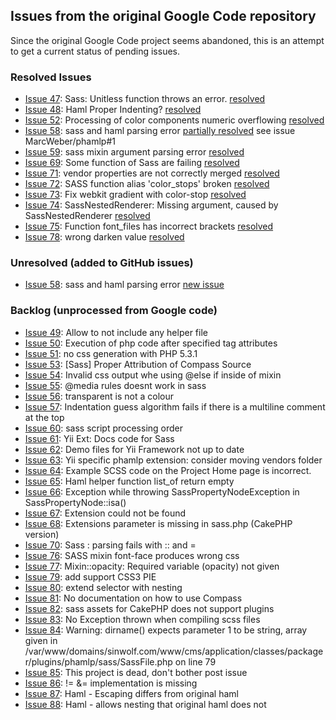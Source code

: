 ## Issues from the original Google Code repository
Since the original Google Code project seems abandoned, this is an attempt to get a current status of pending issues.

### Resolved Issues
* [Issue 47](http://code.google.com/p/phamlp/issues/detail?id=47):  Sass: Unitless function throws an error. [resolved](https://github.com/MarcWeber/phamlp/commit/aaeed17368f2fbc5b40716415e0a38f88c6b661a)
* [Issue 48](http://code.google.com/p/phamlp/issues/detail?id=48): Haml Proper Indenting? [resolved](https://github.com/MarcWeber/phamlp/commit/237b87f2b6f64bd5d6703790f9befa55a7226e6c)
* [Issue 52](http://code.google.com/p/phamlp/issues/detail?id=52): Processing of color components numeric overflowing [resolved](https://github.com/MarcWeber/phamlp/commit/79cc6a37f615a9cbe1dfe330bad11d5c94a4a081)
* [Issue 58](http://code.google.com/p/phamlp/issues/detail?id=58): sass and haml parsing error [partially resolved](https://github.com/MarcWeber/phamlp/commit/0758bed56f447f50d08f595e988ca866d9caa7f2) see issue MarcWeber/phamlp#1
* [Issue 59](http://code.google.com/p/phamlp/issues/detail?id=59): sass mixin argument parsing error [resolved](https://github.com/MarcWeber/phamlp/commit/be5c769002bdf0d54b039aca3a2b55ab84a7fbef)
* [Issue 69](http://code.google.com/p/phamlp/issues/detail?id=69): Some function of Sass are failing [resolved](https://github.com/MarcWeber/phamlp/commit/331f0b7ccebc914a9de512d79a145376a9165a1a)
* [Issue 71](http://code.google.com/p/phamlp/issues/detail?id=71): vendor properties are not correctly merged [resolved](https://github.com/MarcWeber/phamlp/commit/64bc4e076a5100608a5e05d1903a96a0a3059639)
* [Issue 72](http://code.google.com/p/phamlp/issues/detail?id=72): SASS function alias 'color_stops' broken [resolved](https://github.com/MarcWeber/phamlp/commit/02b6e235117af0551089606a6fd8747ed472191b)
* [Issue 73](http://code.google.com/p/phamlp/issues/detail?id=73): Fix webkit gradient with color-stop [resolved](https://github.com/MarcWeber/phamlp/commit/64580bf819d895b10e5cc9fe6d3033c2335670f5)
* [Issue 74](http://code.google.com/p/phamlp/issues/detail?id=74): SassNestedRenderer: Missing argument, caused by SassNestedRenderer [resolved](https://github.com/MarcWeber/phamlp/commit/bf1408462be7dec6885b9a7dfe666b66f4f6a0df)
* [Issue 75](http://code.google.com/p/phamlp/issues/detail?id=75): Function font_files has incorrect brackets [resolved](https://github.com/MarcWeber/phamlp/commit/e271c2dd018dad0dfa25fa8f41b7a9b1b455abe8)
* [Issue 78](http://code.google.com/p/phamlp/issues/detail?id=78): wrong darken value [resolved](https://github.com/MarcWeber/phamlp/commit/43032beaf0d892ecfc4fd08742ca26817fbaa226)


### Unresolved (added to GitHub issues)
* [Issue 58](http://code.google.com/p/phamlp/issues/detail?id=58): sass and haml parsing error [new issue](https://github.com/MarcWeber/phamlp/issues#issue/1)

### Backlog (unprocessed from Google code)
* [Issue 49](http://code.google.com/p/phamlp/issues/detail?id=49): Allow to not include any helper file
* [Issue 50](http://code.google.com/p/phamlp/issues/detail?id=50): Execution of php code after specified tag attributes
* [Issue 51](http://code.google.com/p/phamlp/issues/detail?id=51): no css generation with PHP 5.3.1
* [Issue 53](http://code.google.com/p/phamlp/issues/detail?id=53): [Sass] Proper Attribution of Compass Source
* [Issue 54](http://code.google.com/p/phamlp/issues/detail?id=54): Invalid css output whe using @else if inside of mixin
* [Issue 55](http://code.google.com/p/phamlp/issues/detail?id=55): @media rules doesnt work in sass
* [Issue 56](http://code.google.com/p/phamlp/issues/detail?id=56): transparent is not a colour
* [Issue 57](http://code.google.com/p/phamlp/issues/detail?id=57): Indentation guess algorithm fails if there is a multiline comment at the top
* [Issue 60](http://code.google.com/p/phamlp/issues/detail?id=60): sass script processing order
* [Issue 61](http://code.google.com/p/phamlp/issues/detail?id=61): Yii Ext: Docs code for Sass
* [Issue 62](http://code.google.com/p/phamlp/issues/detail?id=62): Demo files for Yii Framework not up to date
* [Issue 63](http://code.google.com/p/phamlp/issues/detail?id=63): Yii specific phamlp extension: consider moving vendors folder
* [Issue 64](http://code.google.com/p/phamlp/issues/detail?id=64): Example SCSS code on the Project Home page is incorrect.
* [Issue 65](http://code.google.com/p/phamlp/issues/detail?id=65): Haml helper function list_of return empty
* [Issue 66](http://code.google.com/p/phamlp/issues/detail?id=66): Exception while throwing SassPropertyNodeException in SassPropertyNode::isa()
* [Issue 67](http://code.google.com/p/phamlp/issues/detail?id=67): Extension could not be found
* [Issue 68](http://code.google.com/p/phamlp/issues/detail?id=68): Extensions parameter is missing in sass.php (CakePHP version)
* [Issue 70](http://code.google.com/p/phamlp/issues/detail?id=70): Sass : parsing fails with :: and =
* [Issue 76](http://code.google.com/p/phamlp/issues/detail?id=76): SASS mixin font-face produces wrong css
* [Issue 77](http://code.google.com/p/phamlp/issues/detail?id=77): Mixin::opacity: Required variable (opacity) not given
* [Issue 79](http://code.google.com/p/phamlp/issues/detail?id=79): add support CSS3 PIE
* [Issue 80](http://code.google.com/p/phamlp/issues/detail?id=80): extend selector with nesting
* [Issue 81](http://code.google.com/p/phamlp/issues/detail?id=81): No documentation on how to use Compass
* [Issue 82](http://code.google.com/p/phamlp/issues/detail?id=82): sass assets for CakePHP does not support plugins
* [Issue 83](http://code.google.com/p/phamlp/issues/detail?id=83): No Exception thrown when compiling scss files
* [Issue 84](http://code.google.com/p/phamlp/issues/detail?id=84): Warning: dirname() expects parameter 1 to be string, array given in /var/www/domains/sinwolf.com/www/cms/application/classes/packager/plugins/phamlp/sass/SassFile.php on line 79
* [Issue 85](http://code.google.com/p/phamlp/issues/detail?id=85): This project is dead, don't bother post issue
* [Issue 86](http://code.google.com/p/phamlp/issues/detail?id=86): != &= implementation is missing
* [Issue 87](http://code.google.com/p/phamlp/issues/detail?id=87): Haml - Escaping differs from original haml
* [Issue 88](http://code.google.com/p/phamlp/issues/detail?id=88): Haml - allows nesting that original haml does not
